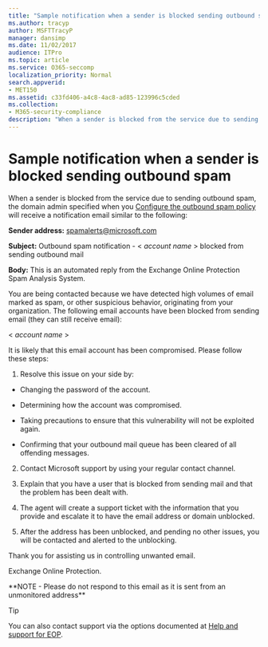 ```yaml
---
title: "Sample notification when a sender is blocked sending outbound spam"
ms.author: tracyp
author: MSFTTracyP
manager: dansimp
ms.date: 11/02/2017
audience: ITPro
ms.topic: article
ms.service: O365-seccomp
localization_priority: Normal
search.appverid:
- MET150
ms.assetid: c33fd406-a4c8-4ac8-ad85-123996c5cded
ms.collection:
- M365-security-compliance
description: "When a sender is blocked from the service due to sending outbound spam, the domain admin specified when you Configure the outbound spam policy will receive a notification email similar to the following:"
---
```


# Sample notification when a sender is blocked sending outbound spam

When a sender is blocked from the service due to sending outbound spam, the domain admin specified when you [Configure the outbound spam policy](configure-the-outbound-spam-policy.md) will receive a notification email similar to the following: 
  
 **Sender address:** spamalerts@microsoft.com 
  
 **Subject:** Outbound spam notification - \<  *account name*  \> blocked from sending outbound mail 
  
 **Body:** This is an automated reply from the Exchange Online Protection Spam Analysis System. 
  
You are being contacted because we have detected high volumes of email marked as spam, or other suspicious behavior, originating from your organization. The following email accounts have been blocked from sending email (they can still receive email):
  
\< *account name*  \> 
  
It is likely that this email account has been compromised. Please follow these steps:
  
1. Resolve this issue on your side by:
    
  - Changing the password of the account.
    
  - Determining how the account was compromised.
    
  - Taking precautions to ensure that this vulnerability will not be exploited again.
    
  - Confirming that your outbound mail queue has been cleared of all offending messages.
    
2. Contact Microsoft support by using your regular contact channel.
    
3. Explain that you have a user that is blocked from sending mail and that the problem has been dealt with.
    
4. The agent will create a support ticket with the information that you provide and escalate it to have the email address or domain unblocked.
    
5. After the address has been unblocked, and pending no other issues, you will be contacted and alerted to the unblocking.
    
Thank you for assisting us in controlling unwanted email.
  
Exchange Online Protection.
  
\*\*NOTE - Please do not respond to this email as it is sent from an unmonitored address\*\*
  
> [!TIP]
> You can also contact support via the options documented at [Help and support for EOP](eop/help-and-support-for-eop.md). 
  

